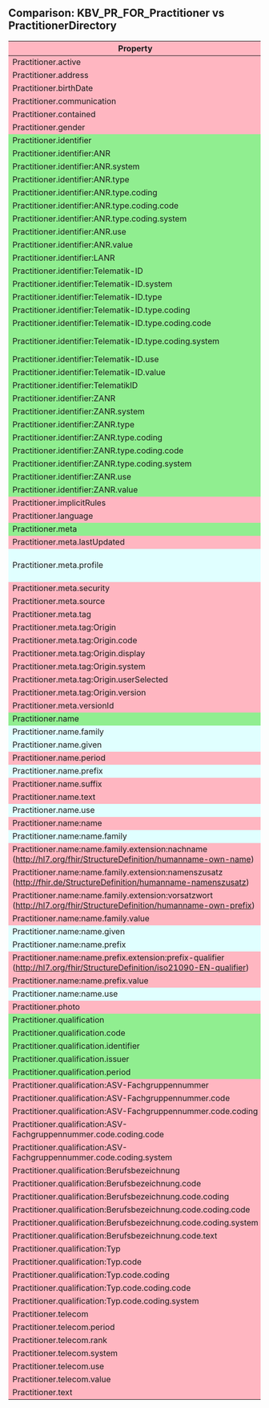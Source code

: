 ## Comparison: KBV_PR_FOR_Practitioner vs PractitionerDirectory
<style>
    .compTable tr:nth-child(1) { background: LightPink; }
    .compTable tr:nth-child(2) { background: LightPink; }
    .compTable tr:nth-child(3) { background: LightPink; }
    .compTable tr:nth-child(4) { background: LightPink; }
    .compTable tr:nth-child(5) { background: LightPink; }
    .compTable tr:nth-child(6) { background: LightPink; }
    .compTable tr:nth-child(7) { background: lightgreen; }
    .compTable tr:nth-child(8) { background: lightgreen; }
    .compTable tr:nth-child(9) { background: lightgreen; }
    .compTable tr:nth-child(10) { background: lightgreen; }
    .compTable tr:nth-child(11) { background: lightgreen; }
    .compTable tr:nth-child(12) { background: lightgreen; }
    .compTable tr:nth-child(13) { background: lightgreen; }
    .compTable tr:nth-child(14) { background: lightgreen; }
    .compTable tr:nth-child(15) { background: lightgreen; }
    .compTable tr:nth-child(16) { background: lightgreen; }
    .compTable tr:nth-child(17) { background: lightgreen; }
    .compTable tr:nth-child(18) { background: lightgreen; }
    .compTable tr:nth-child(19) { background: lightgreen; }
    .compTable tr:nth-child(20) { background: lightgreen; }
    .compTable tr:nth-child(21) { background: lightgreen; }
    .compTable tr:nth-child(22) { background: lightgreen; }
    .compTable tr:nth-child(23) { background: lightgreen; }
    .compTable tr:nth-child(24) { background: lightgreen; }
    .compTable tr:nth-child(25) { background: lightgreen; }
    .compTable tr:nth-child(26) { background: lightgreen; }
    .compTable tr:nth-child(27) { background: lightgreen; }
    .compTable tr:nth-child(28) { background: lightgreen; }
    .compTable tr:nth-child(29) { background: lightgreen; }
    .compTable tr:nth-child(30) { background: lightgreen; }
    .compTable tr:nth-child(31) { background: lightgreen; }
    .compTable tr:nth-child(32) { background: lightgreen; }
    .compTable tr:nth-child(33) { background: lightgreen; }
    .compTable tr:nth-child(34) { background: LightPink; }
    .compTable tr:nth-child(35) { background: LightPink; }
    .compTable tr:nth-child(36) { background: lightgreen; }
    .compTable tr:nth-child(37) { background: LightPink; }
    .compTable tr:nth-child(38) { background: lightcyan; }
    .compTable tr:nth-child(39) { background: LightPink; }
    .compTable tr:nth-child(40) { background: LightPink; }
    .compTable tr:nth-child(41) { background: LightPink; }
    .compTable tr:nth-child(42) { background: LightPink; }
    .compTable tr:nth-child(43) { background: LightPink; }
    .compTable tr:nth-child(44) { background: LightPink; }
    .compTable tr:nth-child(45) { background: LightPink; }
    .compTable tr:nth-child(46) { background: LightPink; }
    .compTable tr:nth-child(47) { background: LightPink; }
    .compTable tr:nth-child(48) { background: LightPink; }
    .compTable tr:nth-child(49) { background: lightgreen; }
    .compTable tr:nth-child(50) { background: lightcyan; }
    .compTable tr:nth-child(51) { background: lightcyan; }
    .compTable tr:nth-child(52) { background: LightPink; }
    .compTable tr:nth-child(53) { background: lightcyan; }
    .compTable tr:nth-child(54) { background: LightPink; }
    .compTable tr:nth-child(55) { background: LightPink; }
    .compTable tr:nth-child(56) { background: lightcyan; }
    .compTable tr:nth-child(57) { background: LightPink; }
    .compTable tr:nth-child(58) { background: lightcyan; }
    .compTable tr:nth-child(59) { background: LightPink; }
    .compTable tr:nth-child(60) { background: LightPink; }
    .compTable tr:nth-child(61) { background: LightPink; }
    .compTable tr:nth-child(62) { background: LightPink; }
    .compTable tr:nth-child(63) { background: lightcyan; }
    .compTable tr:nth-child(64) { background: lightcyan; }
    .compTable tr:nth-child(65) { background: LightPink; }
    .compTable tr:nth-child(66) { background: LightPink; }
    .compTable tr:nth-child(67) { background: lightcyan; }
    .compTable tr:nth-child(68) { background: LightPink; }
    .compTable tr:nth-child(69) { background: lightgreen; }
    .compTable tr:nth-child(70) { background: lightgreen; }
    .compTable tr:nth-child(71) { background: lightgreen; }
    .compTable tr:nth-child(72) { background: lightgreen; }
    .compTable tr:nth-child(73) { background: lightgreen; }
    .compTable tr:nth-child(74) { background: LightPink; }
    .compTable tr:nth-child(75) { background: LightPink; }
    .compTable tr:nth-child(76) { background: LightPink; }
    .compTable tr:nth-child(77) { background: LightPink; }
    .compTable tr:nth-child(78) { background: LightPink; }
    .compTable tr:nth-child(79) { background: LightPink; }
    .compTable tr:nth-child(80) { background: LightPink; }
    .compTable tr:nth-child(81) { background: LightPink; }
    .compTable tr:nth-child(82) { background: LightPink; }
    .compTable tr:nth-child(83) { background: LightPink; }
    .compTable tr:nth-child(84) { background: LightPink; }
    .compTable tr:nth-child(85) { background: LightPink; }
    .compTable tr:nth-child(86) { background: LightPink; }
    .compTable tr:nth-child(87) { background: LightPink; }
    .compTable tr:nth-child(88) { background: LightPink; }
    .compTable tr:nth-child(89) { background: LightPink; }
    .compTable tr:nth-child(90) { background: LightPink; }
    .compTable tr:nth-child(91) { background: LightPink; }
    .compTable tr:nth-child(92) { background: LightPink; }
    .compTable tr:nth-child(93) { background: LightPink; }
    .compTable tr:nth-child(94) { background: LightPink; }
    .compTable tr:nth-child(95) { background: LightPink; }
    .compTable tr:nth-child(96) { background: LightPink; }
</style>
<div class="compTable">

| Property | KBV_PR_FOR_Practitioner | ePA | Bemerkungen |
|---|---|---|---|
| Practitioner.active |  | X | Bleibt vorerst leer, da keine Quellinformationen |
| Practitioner.address |  | X | Bleibt vorerst leer, da keine Quellinformationen |
| Practitioner.birthDate |  | X | Bleibt vorerst leer, da keine Quellinformationen |
| Practitioner.communication |  | X | Bleibt vorerst leer, da keine Quellinformationen |
| Practitioner.contained |  | X | Bleibt vorerst leer, da keine Quellinformationen |
| Practitioner.gender |  | X | Bleibt vorerst leer, da keine Quellinformationen |
| Practitioner.identifier | X | X | Eigenschaft und Wert werden übernommen |
| Practitioner.identifier:ANR | X |  | Wird in Practitioner.identifier:LANR übernommen |
| Practitioner.identifier:ANR.system | X |  | Wird in Practitioner.identifier:LANR.system übernommen |
| Practitioner.identifier:ANR.type | X |  | Wird in Practitioner.identifier:LANR.type übernommen |
| Practitioner.identifier:ANR.type.coding | X |  | Wird in Practitioner.identifier:LANR.type.coding übernommen |
| Practitioner.identifier:ANR.type.coding.code | X |  | Wird in Practitioner.identifier:LANR.type.coding.code übernommen |
| Practitioner.identifier:ANR.type.coding.system | X |  | Wird in Practitioner.identifier:LANR.type.coding.system übernommen |
| Practitioner.identifier:ANR.use | X |  | Wird in Practitioner.identifier:LANR.use übernommen |
| Practitioner.identifier:ANR.value | X |  | Wird in Practitioner.identifier:LANR.value übernommen |
| Practitioner.identifier:LANR |  | X | Wird in Practitioner.identifier:ANR übernommen |
| Practitioner.identifier:Telematik-ID | X |  | Wird in Practitioner.identifier:TelematikID übernommen |
| Practitioner.identifier:Telematik-ID.system | X |  | Wird in Practitioner.identifier:TelematikID.system übernommen |
| Practitioner.identifier:Telematik-ID.type | X |  | Wird in Practitioner.identifier:TelematikID.type übernommen |
| Practitioner.identifier:Telematik-ID.type.coding | X |  | Wird in Practitioner.identifier:TelematikID.type.coding übernommen |
| Practitioner.identifier:Telematik-ID.type.coding.code | X |  | Wird in Practitioner.identifier:TelematikID.type.coding.code übernommen |
| Practitioner.identifier:Telematik-ID.type.coding.system | X |  | Wird in Practitioner.identifier:TelematikID.type.coding.system übernommen |
| Practitioner.identifier:Telematik-ID.use | X |  | Wird in Practitioner.identifier:TelematikID.use übernommen |
| Practitioner.identifier:Telematik-ID.value | X |  | Wird in Practitioner.identifier:TelematikID.value übernommen |
| Practitioner.identifier:TelematikID |  | X | Wird in Practitioner.identifier:Telematik-ID übernommen |
| Practitioner.identifier:ZANR | X | X | Eigenschaft und Wert werden übernommen |
| Practitioner.identifier:ZANR.system | X |  | Eigenschaft und Wert werden übernommen |
| Practitioner.identifier:ZANR.type | X |  | Eigenschaft und Wert werden übernommen |
| Practitioner.identifier:ZANR.type.coding | X |  | Eigenschaft und Wert werden übernommen |
| Practitioner.identifier:ZANR.type.coding.code | X |  | Eigenschaft und Wert werden übernommen |
| Practitioner.identifier:ZANR.type.coding.system | X |  | Eigenschaft und Wert werden übernommen |
| Practitioner.identifier:ZANR.use | X |  | Eigenschaft und Wert werden übernommen |
| Practitioner.identifier:ZANR.value | X |  | Eigenschaft und Wert werden übernommen |
| Practitioner.implicitRules |  | X | Bleibt vorerst leer, da keine Quellinformationen |
| Practitioner.language |  | X | Bleibt vorerst leer, da keine Quellinformationen |
| Practitioner.meta | X | X | Eigenschaft und Wert werden übernommen |
| Practitioner.meta.lastUpdated |  | X | Bleibt vorerst leer, da keine Quellinformationen |
| Practitioner.meta.profile | X | X | Wird fix auf 'https://gematik.de/fhir/directory/StructureDefinition/PractitionerDirectory' gesetzt |
| Practitioner.meta.security |  | X | Bleibt vorerst leer, da keine Quellinformationen |
| Practitioner.meta.source |  | X | Bleibt vorerst leer, da keine Quellinformationen |
| Practitioner.meta.tag |  | X | Bleibt vorerst leer, da keine Quellinformationen |
| Practitioner.meta.tag:Origin |  | X | Bleibt vorerst leer, da keine Quellinformationen |
| Practitioner.meta.tag:Origin.code |  | X | Bleibt vorerst leer, da keine Quellinformationen |
| Practitioner.meta.tag:Origin.display |  | X | Bleibt vorerst leer, da keine Quellinformationen |
| Practitioner.meta.tag:Origin.system |  | X | Bleibt vorerst leer, da keine Quellinformationen |
| Practitioner.meta.tag:Origin.userSelected |  | X | Bleibt vorerst leer, da keine Quellinformationen |
| Practitioner.meta.tag:Origin.version |  | X | Bleibt vorerst leer, da keine Quellinformationen |
| Practitioner.meta.versionId |  | X | Bleibt vorerst leer, da keine Quellinformationen |
| Practitioner.name | X | X | Eigenschaft und Wert werden übernommen |
| Practitioner.name.family |  | X | Wert wird von Practitioner.name:name.family übernommen |
| Practitioner.name.given |  | X | Wert wird von Practitioner.name:name.given übernommen |
| Practitioner.name.period |  | X | Bleibt vorerst leer, da keine Quellinformationen |
| Practitioner.name.prefix |  | X | Wert wird von Practitioner.name:name.prefix übernommen |
| Practitioner.name.suffix |  | X | Bleibt vorerst leer, da keine Quellinformationen |
| Practitioner.name.text |  | X | Bleibt vorerst leer, da keine Quellinformationen |
| Practitioner.name.use |  | X | Wert wird von Practitioner.name:name.use übernommen |
| Practitioner.name:name | X |  | Wert wird nicht übernommen |
| Practitioner.name:name.family | X |  | Wert wird in Practitioner.name.family übernommen |
| Practitioner.name:name.family.extension:nachname<br>(http://hl7.org/fhir/StructureDefinition/humanname-own-name) | X |  | Wert wird nicht übernommen |
| Practitioner.name:name.family.extension:namenszusatz<br>(http://fhir.de/StructureDefinition/humanname-namenszusatz) | X |  | Wert wird nicht übernommen |
| Practitioner.name:name.family.extension:vorsatzwort<br>(http://hl7.org/fhir/StructureDefinition/humanname-own-prefix) | X |  | Wert wird nicht übernommen |
| Practitioner.name:name.family.value | X |  | Wert wird nicht übernommen |
| Practitioner.name:name.given | X |  | Wert wird in Practitioner.name.given übernommen |
| Practitioner.name:name.prefix | X |  | Wert wird in Practitioner.name.prefix übernommen |
| Practitioner.name:name.prefix.extension:prefix-qualifier<br>(http://hl7.org/fhir/StructureDefinition/iso21090-EN-qualifier) | X |  | Wert wird nicht übernommen |
| Practitioner.name:name.prefix.value | X |  | Wert wird nicht übernommen |
| Practitioner.name:name.use | X |  | Wert wird in Practitioner.name.use übernommen |
| Practitioner.photo |  | X | Bleibt vorerst leer, da keine Quellinformationen |
| Practitioner.qualification | X | X | Eigenschaft und Wert werden übernommen |
| Practitioner.qualification.code | X | X | Eigenschaft und Wert werden übernommen |
| Practitioner.qualification.identifier | X | X | Eigenschaft und Wert werden übernommen |
| Practitioner.qualification.issuer | X | X | Eigenschaft und Wert werden übernommen |
| Practitioner.qualification.period | X | X | Eigenschaft und Wert werden übernommen |
| Practitioner.qualification:ASV-Fachgruppennummer | X |  | Extension und Values werden nicht übernommen |
| Practitioner.qualification:ASV-Fachgruppennummer.code | X |  | Extension und Values werden nicht übernommen |
| Practitioner.qualification:ASV-Fachgruppennummer.code.coding | X |  | Extension und Values werden nicht übernommen |
| Practitioner.qualification:ASV-Fachgruppennummer.code.coding.code | X |  | Extension und Values werden nicht übernommen |
| Practitioner.qualification:ASV-Fachgruppennummer.code.coding.system | X |  | Extension und Values werden nicht übernommen |
| Practitioner.qualification:Berufsbezeichnung | X |  | Extension und Values werden nicht übernommen |
| Practitioner.qualification:Berufsbezeichnung.code | X |  | Extension und Values werden nicht übernommen |
| Practitioner.qualification:Berufsbezeichnung.code.coding | X |  | Extension und Values werden nicht übernommen |
| Practitioner.qualification:Berufsbezeichnung.code.coding.code | X |  | Extension und Values werden nicht übernommen |
| Practitioner.qualification:Berufsbezeichnung.code.coding.system | X |  | Extension und Values werden nicht übernommen |
| Practitioner.qualification:Berufsbezeichnung.code.text | X |  | Extension und Values werden nicht übernommen |
| Practitioner.qualification:Typ | X |  | Extension und Values werden nicht übernommen |
| Practitioner.qualification:Typ.code | X |  | Extension und Values werden nicht übernommen |
| Practitioner.qualification:Typ.code.coding | X |  | Extension und Values werden nicht übernommen |
| Practitioner.qualification:Typ.code.coding.code | X |  | Extension und Values werden nicht übernommen |
| Practitioner.qualification:Typ.code.coding.system | X |  | Extension und Values werden nicht übernommen |
| Practitioner.telecom |  | X | Bleibt vorerst leer, da keine Quellinformationen |
| Practitioner.telecom.period |  | X | Bleibt vorerst leer, da keine Quellinformationen |
| Practitioner.telecom.rank |  | X | Bleibt vorerst leer, da keine Quellinformationen |
| Practitioner.telecom.system |  | X | Bleibt vorerst leer, da keine Quellinformationen |
| Practitioner.telecom.use |  | X | Bleibt vorerst leer, da keine Quellinformationen |
| Practitioner.telecom.value |  | X | Bleibt vorerst leer, da keine Quellinformationen |
| Practitioner.text |  | X | Bleibt vorerst leer, da keine Quellinformationen |
</div>